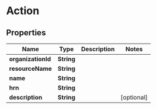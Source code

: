 

# Action


## Properties

| Name | Type | Description | Notes |
|------------ | ------------- | ------------- | -------------|
|**organizationId** | **String** |  |  |
|**resourceName** | **String** |  |  |
|**name** | **String** |  |  |
|**hrn** | **String** |  |  |
|**description** | **String** |  |  [optional] |



